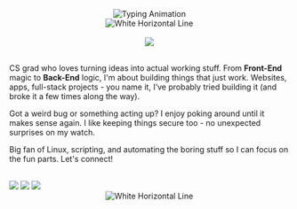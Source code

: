 <div align="center">
    <img src="https://readme-typing-svg.herokuapp.com?font=Fira+Code&weight=700&size=32&duration=3600&pause=1600&color=FFFFFF&center=true&vCenter=true&width=600&lines=Heya,+I'm+Sarkhail;" alt="Typing Animation">
</div>

<div align="center">
    <img src="https://dummyimage.com/1200x4/FFFFFF/FFFFFF" alt="White Horizontal Line">
</div>

<br>

<div align="center">
    <img src="https://img.shields.io/badge/A little something about me-141414?style=for-the-badge&labelColor=6610F2&color=2D3748">
</div>
<br>

<p>CS grad who loves turning ideas into actual working stuff. From <strong>Front-End</strong> magic to <strong>Back-End</strong> logic, I'm about building things that just work. Websites, apps, full-stack projects - you name it, I’ve probably tried building it (and broke it a few times along the way).</p>
<p>Got a weird bug or something acting up? I enjoy poking around until it makes sense again. I like keeping things secure too - no unexpected surprises on my watch.

<p>Big fan of Linux, scripting, and automating the boring stuff so I can focus on the fun parts. Let's connect!</p>

<div >

<br>

<img src="https://img.shields.io/badge/-Java-141414?style=flat-square&logo=coffeescript&logoColor=white">
<img src="https://img.shields.io/badge/-Python-141414?style=flat-square&logo=python&logoColor=white">
<img src="https://img.shields.io/badge/-TypeScript-141414?style=flat-square&logo=typescript&logoColor=white">

</div>
<div align="center">
    <img src="https://dummyimage.com/1200x4/FFFFFF/FFFFFF" alt="White Horizontal Line">
</div>


<br>
